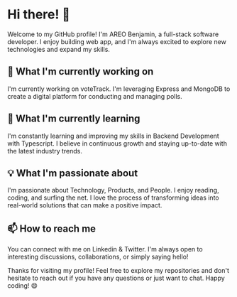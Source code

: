 # Hi there! 👋

Welcome to my GitHub profile! I'm AREO Benjamin, a full-stack software developer. I enjoy building web app, and I'm always excited to explore new technologies and expand my skills.

## 🔭 What I'm currently working on

I'm currently working on voteTrack. I'm leveraging Express and MongoDB to create a digital platform for conducting and managing polls.

## 🌱 What I'm currently learning

I'm constantly learning and improving my skills in Backend Development with Typescript. I believe in continuous growth and staying up-to-date with the latest industry trends.

## 💡 What I'm passionate about

I'm passionate about Technology, Products, and People. I enjoy reading, coding, and surfing the net. I love the process of transforming ideas into real-world solutions that can make a positive impact.

## 📫 How to reach me

You can connect with me on Linkedin & Twitter. I'm always open to interesting discussions, collaborations, or simply saying hello!


Thanks for visiting my profile! Feel free to explore my repositories and don't hesitate to reach out if you have any questions or just want to chat. Happy coding! 😄

<!--
**iam-benjamen/iam-benjamen** is a ✨ _special_ ✨ repository because its `README.md` (this file) appears on your GitHub profile.

Here are some ideas to get you started:

- 🔭 I’m currently working on ...
- 🌱 I’m currently learning ...
- 👯 I’m looking to collaborate on ...
- 🤔 I’m looking for help with ...
- 💬 Ask me about ...
- 📫 How to reach me: ...
- 😄 Pronouns: ...
- ⚡ Fun fact: ...
-->
